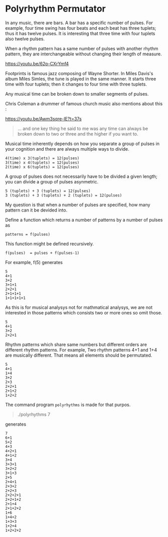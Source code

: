 
Polyrhythm Permutator
=====================

In any music, there are bars. A bar has a specific number of pulses. For
example, four time swing has four beats and each beat has three tuplets; thus
it has twelve pulses. It is interesting that three time with four tuplets also
twelve pulses.

When a rhythm pattern has a same number of pulses with another rhythm pattern,
they are interchangeable without changing their length of measure.

https://youtu.be/62p-CXrYmf4

Footprints is famous jazz composing of Wayne Shorter. In Miles Davis's album
Miles Simles, the tune is played in the same manner. It starts three time with
four tuplets; then it changes to four time with three tuplets.

Any musical time can be broken down to smaller segments of pulses.


Chris Coleman a drummer of famous church music also mentions about this :

https://youtu.be/Awm3sqre-IE?t=37s

> ... and one key thing he said to me was any time can always be broken down
> to two or three and the higher if you want to.

Musical time inherently depends on how you separate a group of pulses in your
cognition and there are always multiple ways to divide.

```
4(time) x 3(tuplets) = 12(pulses)
3(time) x 4(tuplets) = 12(pulses)
2(time) x 6(tuplets) = 12(pulses)
```

A group of pulses does not necessarily have to be divided a given length; you
can divide a group of pulses asynmetric.

```
5 (tuplets) + 3 (tuplets) = 12(pulses)
3 (tuplets) + 3 (tuplets) + 2 (tuplets) = 12(pulses)
```

My question is that when a number of pulses are specified, how many pattern 
can it be devided into.

Define a function which returns a number of patterns by a number of pulses as

```
patterns = f(pulses)
```

This function might be defined recursively.

```
f(pulses)  = pulses + f(pulses-1)
```

For example, f(5) generates

```
5
4+1
3+2
3+1+1
2+2+1
2+1+1+1
1+1+1+1+1
```

As this is for musical analysys not for mathmatical analysys, we are not
interested in those patterns which consists two or more ones so omit those.

```
5
4+1
3+2
2+2+1
```

Rhythm patterns which share same numbers but different orders are 
different rhythm patterns. For example, Two rhythm patterns 4+1 and 1+4 are
musically different. That means all elements should be permutated.

```
5
4+1
1+4
3+2
2+3
2+2+1
2+1+2
1+2+2
```

The command program `polyrhythms` is made for that purpos.

> ./polyrhythms 7

generates

```
7
6+1
5+2
4+3
4+2+1
4+1+2
3+4
3+3+1
3+2+2
3+1+3
2+5
2+4+1
2+3+2
2+2+3
2+2+2+1
2+2+1+2
2+1+4
2+1+2+2
1+6
1+4+2
1+3+3
1+2+4
1+2+2+2
```




